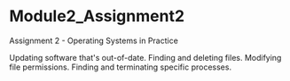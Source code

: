 # Module2_Assignment2
Assignment 2 - Operating Systems in Practice

Updating software that's out-of-date. 
Finding and deleting files. 
Modifying file permissions. 
Finding and terminating specific processes. 
